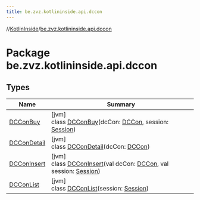 ```yaml
---
title: be.zvz.kotlininside.api.dccon
---
```

//[KotlinInside](../../index.html)/[be.zvz.kotlininside.api.dccon](index.html)



# Package be.zvz.kotlininside.api.dccon



## Types


| Name | Summary |
|---|---|
| [DCConBuy](-d-c-con-buy/index.html) | [jvm]<br>class [DCConBuy](-d-c-con-buy/index.html)(dcCon: [DCCon](../be.zvz.kotlininside.api.type/-d-c-con/index.html), session: [Session](../be.zvz.kotlininside.session/-session/index.html)) |
| [DCConDetail](-d-c-con-detail/index.html) | [jvm]<br>class [DCConDetail](-d-c-con-detail/index.html)(dcCon: [DCCon](../be.zvz.kotlininside.api.type/-d-c-con/index.html)) |
| [DCConInsert](-d-c-con-insert/index.html) | [jvm]<br>class [DCConInsert](-d-c-con-insert/index.html)(val dcCon: [DCCon](../be.zvz.kotlininside.api.type/-d-c-con/index.html), val session: [Session](../be.zvz.kotlininside.session/-session/index.html)) |
| [DCConList](-d-c-con-list/index.html) | [jvm]<br>class [DCConList](-d-c-con-list/index.html)(session: [Session](../be.zvz.kotlininside.session/-session/index.html)) |

